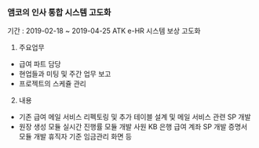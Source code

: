 ### 앰코의 인사 통합 시스템 고도화

기간 : 2019-02-18 ~ 2019-04-25
ATK e-HR 시스템 보상 고도화

1) 주요업무
- 급여 파트 담당
- 현업들과 미팅 및 주간 업무 보고
- 프로젝트의 스케쥴 관리

2) 내용
- 기존 급여 메일 서비스 리펙토링 및 추가 테이블 설계 및 메일 서비스 관련 SP 개발
- 원장 생성 모듈 실시간 진행률 모듈 개발
사원 KB 은행 급여 계좌 SP 개발
증명서 모듈 개발
휴직자 기준 임금관리 화면 등
